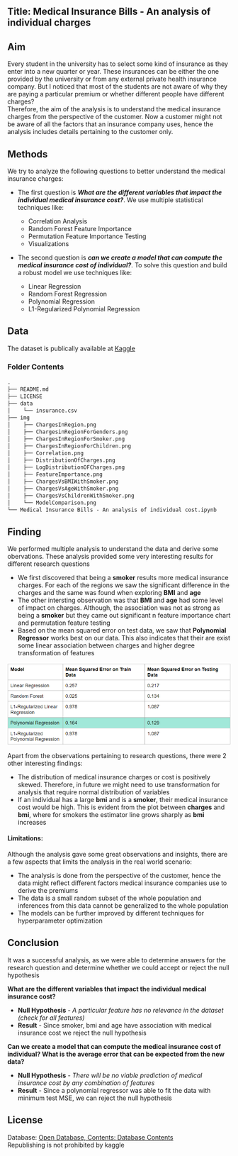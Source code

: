 

## Title: Medical Insurance Bills - An analysis of individual charges
## Aim 
Every student in the university has to select some kind of insurance as they enter into a new quarter or year. These insurances can be either the one provided by the university or from any external private health insurance company. But I noticed that most of the students are not aware of why they are paying a particular premium or whether different people have different charges?  
Therefore, the aim of the analysis is to understand the medical insurance charges from the perspective of the customer. Now a customer might not be aware of all the factors that an insurance company uses, hence the analysis includes details pertaining to the customer only. 

## Methods
We try to analyze the following questions to better understand the medical insurance charges:
* The first question is ***What are the different variables that impact the individual medical insurance cost?***. We use multiple statistical techniques like:
  - Correlation Analysis
  - Random Forest Feature Importance
  - Permutation Feature Importance Testing
  - Visualizations

* The second question is ***can we create a model that can compute the medical insurance cost of individual?***. To solve this question and build a robust model we use techniques like:
  - Linear Regression
  - Random Forest Regression
  - Polynomial Regression
  - L1-Regularized Polynomial Regression
  

## Data
The dataset is publically available at [Kaggle](https://www.kaggle.com/mirichoi0218/insurance)

### Folder Contents
```
.
├── README.md
├── LICENSE
├── data
│    └── insurance.csv
├── img
│    ├── ChargesInRegion.png
│    ├── ChargesinRegionForGenders.png
│    ├── ChargesInRegionForSmoker.png
│    ├── ChargesInRegionForChildren.png
│    ├── Correlation.png
│    ├── DistributionOfCharges.png
│    ├── LogDistributionOFCharges.png
│    ├── FeatureImportance.png
│    ├── ChargesVsBMIWithSmoker.png
│    ├── ChargesVsAgeWithSmoker.png
│    ├── ChargesVsChildrenWithSmoker.png
│    └── ModelComparison.png
└── Medical Insurance Bills - An analysis of individual cost.ipynb
```
  
## Finding

We performed multiple analysis to understand the data and derive some obervations. These analysis provided some very interesting results for different research questions
* We first discovered that being a **smoker** results more medical insurance charges. For each of the regions we saw the significant difference in the charges and the same was found when exploring **BMI** and **age**
* The other intersting observation was that **BMI** and **age** had some level of impact on charges. Although, the association was not as strong as being a **smoker** but they came out significant n feature importance chart and permutation feature testing
* Based on the mean squared error on test data, we saw that **Polynomial Regressor** works best on our data. This also indicates that their are exist some linear association between charges and higher degree transformation of features

![Model Comparison](https://github.com/mayurgpt07/data-512-final/blob/master/img/ModelComparison.png)

Apart from the observations pertaining to research questions, there were 2 other interesting findings:
* The distribution of medical insurance charges or cost is positively skewed. Therefore, in future we might need to use transformation for analysis that require normal distribution of variables
* If an individual has a large **bmi** and is a **smoker**, their medical insurance cost would be high. This is evident from the plot between **charges** and **bmi**, where for smokers the estimator line grows sharply as **bmi** increases

#### Limitations:
Although the analysis gave some great observations and insights, there are a few aspects that limits the analysis in the real world scenario:
* The analysis is done from the perspective of the customer, hence the data might reflect different factors medical insurance companies use to derive the premiums
* The data is a small random subset of the whole population and inferences from this data cannot be generalized to the whole population
* The models can be further improved by different techniques for hyperparameter optimization

## Conclusion
It was a successful analysis, as we were able to determine answers for the research question and determine whether we could accept or reject the null hypothesis

**What are the different variables that impact the individual medical insurance cost?** <br />
- **Null Hypothesis** - *A particular feature has no relevance in the dataset (check for all features)* <br />
- **Result** - Since smoker, bmi and age have association with medical insurance cost we reject the null hypothesis

**Can we create a model that can compute the medical insurance cost of individual? What is the average error that can be expected from the new data?** <br />
- **Null Hypothesis** - *There will be no viable prediction of medical insurance cost by any combination of features* <br />
- **Result** - Since a polynomial regressor was able to fit the data with minimum test MSE, we can reject the null hypothesis

## License
Database: [Open Database, Contents: Database Contents](http://opendatacommons.org/licenses/dbcl/1.0/) <br />
Republishing is not prohibited by kaggle

